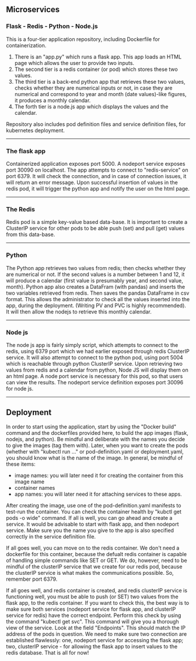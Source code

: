 <h2> Microservices </h2>

<h3> Flask - Redis - Python - Node.js </h3>

This is a four-tier application repository, including Dockerfile for containerization.

<ol>
  <li> There is an "app.py" which runs a flask app. This app loads an HTML page which allows the user to provide two inputs. </li>
  <li> The second tier is a redis container (or pod) which stores these two values. </li>
  <li> The third tier is a back-end python app that retrieves these two values, checks whether they are numerical inputs or not, in case they are numerical and correspond to year and month (date values)-like figures, it produces a monthly calendar. </li>
  <li> The forth tier is a node.js app which displays the values and the calendar. </li>
</ol>

Repository also includes pod definition files and service definition files, for kubernetes deployment.

<hr>

<h3>
  The flask app
</h3>
  <p> Containerized application exposes port 5000. A nodeport service exposes port 30090 on localhost. The app attempts to connect to "redis-service" on port 6379. It will check the connection, and in case of connection issues, it will return an error message. Upon successful insertion of values in the redis pod, it will trigger the python app and notify the user on the html page. </p>

<hr>

<h3> The Redis </h3>
  <p> Redis pod is a simple key-value based data-base. It is important to create a ClusterIP service for other pods to be able push (set) and pull (get) values from this data-base. </p>

<hr>
    
<h3> Python </h3>
  <p> The Python app retrieves two values from redis; then checks whether they are numerical or not. If the second values is a number between 1 and 12, it will produce a calendar (first value is presumably year, and second value, month). Python app also creates a DataFram (with pandas) and inserts the two variables retrieved from redis. Then saves the pandas DataFrame in csv format. This allows the administrator to check all the values inserted into the app, during the deployment. (Writing PV and PVC is highly recommended). It will then allow the nodejs to retrieve this monthly calendar.</p>

<hr>

<h3> Node js </h3>
  <p> The node js app is fairly simply script, which attempts to connect to the redis, using 6379 port which we had earlier exposed through redis ClusterIP service. It will also attempt to connect to the python pod, using port 5004 which is reachable through python ClusterIP service. Upon retrieving two values from redis and a calendar from python, Node JS will display them on an html page. A node port service is necessary for this pod, so that users can view the results. The nodeport service definition exposes port 30096 for node js.</p>

<hr>

<h2> Deployment </h2>

  <p> In order to start using the application, start by using the "Docker build" command and the dockerfiles provided here, to build the app images (flask, nodejs, and python). Be mindful and deliberate with the names you decide to give the images (tag them with). Later, when you want to create the pods (whether with "kubectl run ..." or pod-definition.yaml or deployment.yaml, you should know what is the name of the image. In general, be mindful of these items:
  
  <ul>
    <li> image names: you will later need it for creating the container from this image name </li>
    <li> container names </li>
    <li> app names: you will later need it for attaching services to these apps.</li>
  </ul>

  After creating the image, use one of the pod-definition.yaml manifests to test-run the container. You can check the container health by "kubctl get pods -o wide" command. If all is well, you can go ahead and create a service. It would be advisable to start with flask app, and then nodeport service. Make sure you the name you give to the app is also specified correctly in the service definition file.
  </p>

  <p>
    If all goes well, you can move on to the redis container. We don't need a dockerfile for this container, because the defualt redis container is capable of handling simple commands like SET or GET. We do, however, need to be mindful of the clusterIP service that we create for our redis pod, because the clusterIP service is what makes the communications possible. So, remember port 6379.
  </p>

  <p>
    If all goes well, and redis container is created, and redis clusterIP service is functioning well, you must be able to push (or SET) two values from the flask app, to the redis container. If you want to check this, the best way is to make sure both services (nodeport service for flask app, and clusterIP service for redis) have the correct endpoint. Perform this check by using the command "kubectl get svc". This command will give you a thorough view of the service. Look at the field "Endpoints". This should match the IP address of the pods in question. We need to make sure two connection are established flawlessly: one, nodeport service for accessing the flask app; two, clusterIP service - for allowing the flask app to insert values to the redis database. That is all for now!
  </p>

  <p> </p>
